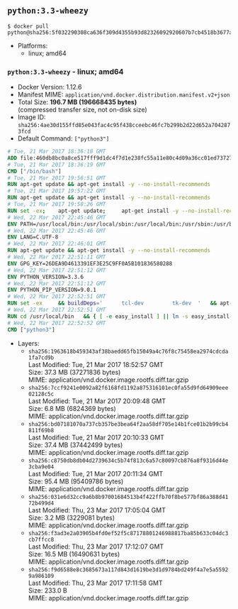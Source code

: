 ## `python:3.3-wheezy`

```console
$ docker pull python@sha256:5f032290308ca636f309d4355b93d82326092920607b7cb4518b3677a6beb6de
```

-	Platforms:
	-	linux; amd64

### `python:3.3-wheezy` - linux; amd64

-	Docker Version: 1.12.6
-	Manifest MIME: `application/vnd.docker.distribution.manifest.v2+json`
-	Total Size: **196.7 MB (196668435 bytes)**  
	(compressed transfer size, not on-disk size)
-	Image ID: `sha256:4ae30d155ffd85e043fac4c95f438cceebc46fc7b299b2d22d652a7042873fcd`
-	Default Command: `["python3"]`

```dockerfile
# Tue, 21 Mar 2017 18:36:18 GMT
ADD file:460db8bc0a8ce517fff9d1dc4f7d1e238fc55a11e80c4d09a36cc01ed7372733 in / 
# Tue, 21 Mar 2017 18:36:19 GMT
CMD ["/bin/bash"]
# Tue, 21 Mar 2017 19:56:51 GMT
RUN apt-get update && apt-get install -y --no-install-recommends 		ca-certificates 		curl 		wget 	&& rm -rf /var/lib/apt/lists/*
# Tue, 21 Mar 2017 19:57:22 GMT
RUN apt-get update && apt-get install -y --no-install-recommends 		bzr 		git 		mercurial 		openssh-client 		subversion 				procps 	&& rm -rf /var/lib/apt/lists/*
# Tue, 21 Mar 2017 19:58:26 GMT
RUN set -ex; 	apt-get update; 	apt-get install -y --no-install-recommends 		autoconf 		automake 		bzip2 		file 		g++ 		gcc 		imagemagick 		libbz2-dev 		libc6-dev 		libcurl4-openssl-dev 		libdb-dev 		libevent-dev 		libffi-dev 		libgdbm-dev 		libgeoip-dev 		libglib2.0-dev 		libjpeg-dev 		libkrb5-dev 		liblzma-dev 		libmagickcore-dev 		libmagickwand-dev 		libncurses-dev 		libpng-dev 		libpq-dev 		libreadline-dev 		libsqlite3-dev 		libssl-dev 		libtool 		libwebp-dev 		libxml2-dev 		libxslt-dev 		libyaml-dev 		make 		patch 		xz-utils 		zlib1g-dev 				$( 			if apt-cache show 'default-libmysqlclient-dev' 2>/dev/null | grep -q '^Version:'; then 				echo 'default-libmysqlclient-dev'; 			else 				echo 'libmysqlclient-dev'; 			fi 		) 	; 	rm -rf /var/lib/apt/lists/*
# Wed, 22 Mar 2017 22:45:46 GMT
ENV PATH=/usr/local/bin:/usr/local/sbin:/usr/local/bin:/usr/sbin:/usr/bin:/sbin:/bin
# Wed, 22 Mar 2017 22:45:46 GMT
ENV LANG=C.UTF-8
# Wed, 22 Mar 2017 22:46:01 GMT
RUN apt-get update && apt-get install -y --no-install-recommends 		tcl 		tk 	&& rm -rf /var/lib/apt/lists/*
# Wed, 22 Mar 2017 22:51:11 GMT
ENV GPG_KEY=26DEA9D4613391EF3E25C9FF0A5B101836580288
# Wed, 22 Mar 2017 22:51:12 GMT
ENV PYTHON_VERSION=3.3.6
# Wed, 22 Mar 2017 22:51:12 GMT
ENV PYTHON_PIP_VERSION=9.0.1
# Wed, 22 Mar 2017 22:52:51 GMT
RUN set -ex 	&& buildDeps=' 		tcl-dev 		tk-dev 	' 	&& apt-get update && apt-get install -y $buildDeps --no-install-recommends && rm -rf /var/lib/apt/lists/* 		&& wget -O python.tar.xz "https://www.python.org/ftp/python/${PYTHON_VERSION%%[a-z]*}/Python-$PYTHON_VERSION.tar.xz" 	&& wget -O python.tar.xz.asc "https://www.python.org/ftp/python/${PYTHON_VERSION%%[a-z]*}/Python-$PYTHON_VERSION.tar.xz.asc" 	&& export GNUPGHOME="$(mktemp -d)" 	&& gpg --keyserver ha.pool.sks-keyservers.net --recv-keys "$GPG_KEY" 	&& gpg --batch --verify python.tar.xz.asc python.tar.xz 	&& rm -r "$GNUPGHOME" python.tar.xz.asc 	&& mkdir -p /usr/src/python 	&& tar -xJC /usr/src/python --strip-components=1 -f python.tar.xz 	&& rm python.tar.xz 		&& cd /usr/src/python 	&& ./configure 		--enable-loadable-sqlite-extensions 		--enable-shared 	&& make -j$(nproc) 	&& make install 	&& ldconfig 		&& if [ ! -e /usr/local/bin/pip3 ]; then : 		&& wget -O /tmp/get-pip.py 'https://bootstrap.pypa.io/get-pip.py' 		&& python3 /tmp/get-pip.py "pip==$PYTHON_PIP_VERSION" 		&& rm /tmp/get-pip.py 	; fi 	&& pip3 install --no-cache-dir --upgrade --force-reinstall "pip==$PYTHON_PIP_VERSION" 	&& [ "$(pip list |tac|tac| awk -F '[ ()]+' '$1 == "pip" { print $2; exit }')" = "$PYTHON_PIP_VERSION" ] 		&& find /usr/local -depth 		\( 			\( -type d -a -name test -o -name tests \) 			-o 			\( -type f -a -name '*.pyc' -o -name '*.pyo' \) 		\) -exec rm -rf '{}' + 	&& apt-get purge -y --auto-remove $buildDeps 	&& rm -rf /usr/src/python ~/.cache
# Wed, 22 Mar 2017 22:52:51 GMT
RUN cd /usr/local/bin 	&& { [ -e easy_install ] || ln -s easy_install-* easy_install; } 	&& ln -s idle3 idle 	&& ln -s pydoc3 pydoc 	&& ln -s python3 python 	&& ln -s python3-config python-config
# Wed, 22 Mar 2017 22:52:52 GMT
CMD ["python3"]
```

-	Layers:
	-	`sha256:1963618b459343af38baedd65fb15049a4c76f8c75458ea2974cdcda1fa7cd9b`  
		Last Modified: Tue, 21 Mar 2017 18:52:57 GMT  
		Size: 37.3 MB (37271836 bytes)  
		MIME: application/vnd.docker.image.rootfs.diff.tar.gzip
	-	`sha256:7ccf9241e0092a82f6168fd1192a875316101ec0fa55d9fd64909eee02128c5c`  
		Last Modified: Tue, 21 Mar 2017 20:09:48 GMT  
		Size: 6.8 MB (6824369 bytes)  
		MIME: application/vnd.docker.image.rootfs.diff.tar.gzip
	-	`sha256:bd07181070a737cb357be3bea64f2aa58df705e14b1fce01b2b99cb4811f69b8`  
		Last Modified: Tue, 21 Mar 2017 20:10:33 GMT  
		Size: 37.4 MB (37442499 bytes)  
		MIME: application/vnd.docker.image.rootfs.diff.tar.gzip
	-	`sha256:c8750db8db04d2739634c5b74f813c6a57c80097cb876a8f9316d44e3cba9e04`  
		Last Modified: Tue, 21 Mar 2017 20:11:34 GMT  
		Size: 95.4 MB (95409786 bytes)  
		MIME: application/vnd.docker.image.rootfs.diff.tar.gzip
	-	`sha256:031e6d32cc9a6b8b97001684513b4f422ffb70f8be577bf86a388d4172b499d4`  
		Last Modified: Thu, 23 Mar 2017 17:05:04 GMT  
		Size: 3.2 MB (3229081 bytes)  
		MIME: application/vnd.docker.image.rootfs.diff.tar.gzip
	-	`sha256:f3ad3e2a03905b4fd0ef52f5c87178801246988817ba85b633c04dc3cb7ffcc8`  
		Last Modified: Thu, 23 Mar 2017 17:12:07 GMT  
		Size: 16.5 MB (16490631 bytes)  
		MIME: application/vnd.docker.image.rootfs.diff.tar.gzip
	-	`sha256:f9d6588e8c3685673a117d843d1619be3d1d9784bd249f4a7e5a55929a986109`  
		Last Modified: Thu, 23 Mar 2017 17:11:58 GMT  
		Size: 233.0 B  
		MIME: application/vnd.docker.image.rootfs.diff.tar.gzip
